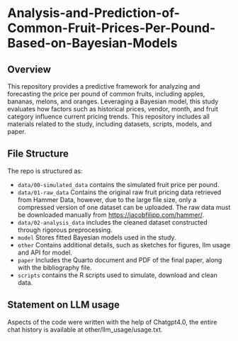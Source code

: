 # Analysis-and-Prediction-of-Common-Fruit-Prices-Per-Pound-Based-on-Bayesian-Models

## Overview

This repository provides a predictive framework for analyzing and forecasting the price per pound of common fruits, including apples, bananas, melons, and oranges. Leveraging a Bayesian model, this study evaluates how factors such as historical prices, vendor, month, and fruit category influence current pricing trends. This repository includes all materials related to the study, including datasets, scripts, models, and paper.


## File Structure

The repo is structured as:

-   `data/00-simulated_data` contains the simulated fruit price per pound.
-   `data/01-raw_data` Contains the original raw fruit pricing data retrieved from Hammer Data, however, due to the large file size, only a compressed version of one dataset can be uploaded. The raw data must be downloaded manually from https://jacobfilipp.com/hammer/.
-   `data/02-analysis_data` includes the cleaned dataset constructed through rigorous preprocessing.
-   `model` Stores fitted Bayesian models used in the study. 
-   `other` Contains additional details, such as sketches for figures, llm usage and API for model.
-   `paper` Includes the Quarto document and PDF of the final paper, along with the bibliography file.
-   `scripts` contains the R scripts used to simulate, download and clean data.


## Statement on LLM usage

Aspects of the code were written with the help of Chatgpt4.0, the entire chat history is available at other/llm_usage/usage.txt.
